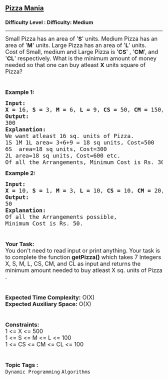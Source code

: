 <h2><a href="https://www.geeksforgeeks.org/problems/pizza-mania0155/1?page=1&difficulty=Medium&status=unsolved,attempted&sortBy=accuracy">Pizza Mania</a></h2><h3>Difficulty Level : Difficulty: Medium</h3><hr><div class="problems_problem_content__Xm_eO"><p><span style="font-size:18px">Small Pizza has an area of '<strong>S</strong>' units</span><span style="font-size:18px">. Medium Pizza has an area&nbsp;</span><span style="font-size:18px">of '<strong>M</strong></span><span style="font-size:18px">' units</span><span style="font-size:18px">. Large Pizza has an area of '<strong>L</strong>' units</span><span style="font-size:18px">.<br>
Cost of </span><span style="font-size:18px">Small,</span><span style="font-size:18px"> medium and Large Pizza is '</span><span style="font-size:18px"><strong>CS</strong>' ,</span><span style="font-size:18px"> '<strong>CM</strong>', and '<strong>CL</strong>' respectively.</span><span style="font-size:18px"> What is the minimum amount of money</span><span style="font-size:18px"> needed so that one can buy </span><span style="font-size:18px">atleast</span><span style="font-size:18px"> <strong>X</strong> units square of Pizza?</span></p>

<p>&nbsp;</p>

<p><span style="font-size:18px"><strong>Example 1:</strong></span></p>

<pre><span style="font-size:18px"><strong>Input:</strong></span>
<span style="font-size:18px"><strong>X = </strong>16, <strong>S = </strong>3, <strong>M = </strong>6, <strong>L = </strong>9, <strong>CS = </strong>50, <strong>CM = </strong>150, <strong>CL = </strong>300</span>
<span style="font-size:18px"><strong>Output:</strong></span>
<span style="font-size:18px">300</span>
<span style="font-size:18px"><strong>Explanation:</strong></span>
<span style="font-size:18px">We want </span><span style="font-size:18px">atleast</span><span style="font-size:18px"> 16 sq. units of Pizza.
1S 1M 1L area= 3+6+9 = 18 sq units, Cost=500
6S  area=18 sq units, Cost=300
2L area=18 sq units, Cost=600</span><span style="font-size:18px"> etc.
Of all the Arrangements, Minimum Cost is Rs. 300.</span></pre>

<p><span style="font-size:18px"><strong>Example 2:</strong></span></p>

<pre><span style="font-size:18px"><strong>Input:</strong></span>
<span style="font-size:18px"><strong>X = </strong>10, <strong>S = </strong>1, <strong>M = </strong>3, <strong>L = </strong>10, <strong>CS = </strong>10, <strong>CM = </strong>20, <strong>CL = </strong>50</span>
<span style="font-size:18px"><strong>Output:</strong></span>
<span style="font-size:18px">50</span>
<span style="font-size:18px"><strong>Explanation:</strong></span>
<span style="font-size:18px">Of all the Arrangements possible,
Minimum Cost is Rs. 50.</span></pre>

<p>&nbsp;</p>

<p><span style="font-size:18px"><strong>Your Task:</strong><br>
You don't need to read input or print anything. Your task is to complete the function <strong>getPizza()</strong> which takes 7 Integers X, S, M, L, CS, CM, and CL as input and returns the minimum amount needed to buy atleast X sq. units of Pizza .</span></p>

<p>&nbsp;</p>

<p><span style="font-size:18px"><strong>Expected Time Complexity:</strong> O(X)<br>
<strong>Expected Auxiliary Space:</strong> O(X)</span></p>

<p>&nbsp;</p>

<p><span style="font-size:18px"><strong>Constraints:</strong></span><br>
<span style="font-size:18px">1 &lt;= X &lt;= 500<br>
1 &lt;= S &lt;= M &lt;= L &lt;= 100<br>
1 &lt;= CS &lt;= CM &lt;= CL &lt;= 100</span></p>
</div><br><p><span style=font-size:18px><strong>Topic Tags : </strong><br><code>Dynamic Programming</code>&nbsp;<code>Algorithms</code>&nbsp;